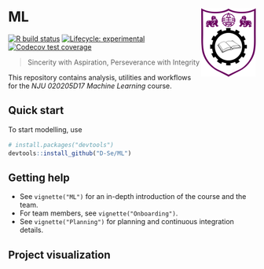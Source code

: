 # ML <img src="man/figures/logo.png" align="right" height="139" />

<!-- badges: start -->
[![R build status](https://github.com/D-Se/ML/workflows/R-CMD-check/badge.svg)](https://github.com/D-Se/ML/actions)
[![Lifecycle: experimental](https://img.shields.io/badge/lifecycle-experimental-orange.svg)](https://lifecycle.r-lib.org/articles/stages.html#experimental)
[![Codecov test coverage](https://codecov.io/gh/D-Se/ML/branch/master/graph/badge.svg)](https://app.codecov.io/gh/D-Se/ML?branch=master)
<!-- badges: end -->


> Sincerity with Aspiration, Perseverance with Integrity

This repository contains analysis, utilities and workflows for the *NJU 020205D17 Machine Learning* course.

## Quick start

To start modelling, use
``` r
# install.packages("devtools")
devtools::install_github("D-Se/ML")
```

## Getting help
- See `vignette("ML")` for an in-depth introduction of the course and the team.
- For team members, see `vignette("Onboarding")`. 
- See `vignette("Planning")` for planning and continuous integration details.

## Project visualization

[//]: # (Insert targets workflow visualization here)

